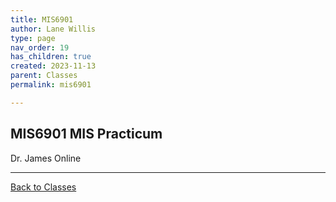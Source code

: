 ```yaml
---
title: MIS6901
author: Lane Willis
type: page
nav_order: 19
has_children: true
created: 2023-11-13
parent: Classes
permalink: mis6901

---
```


## MIS6901 MIS Practicum

Dr. James
Online

---

[Back to Classes](/notes/classes)